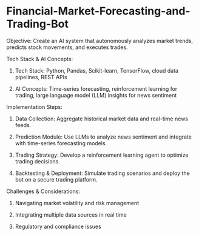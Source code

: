 # Financial-Market-Forecasting-and-Trading-Bot

Objective:
Create an AI system that autonomously analyzes market trends, predicts stock movements, and executes trades.

Tech Stack & AI Concepts:

1. Tech Stack: Python, Pandas, Scikit-learn, TensorFlow, cloud data pipelines, REST APIs

2. AI Concepts: Time-series forecasting, reinforcement learning for trading, large language model (LLM) insights for news sentiment

Implementation Steps:

1. Data Collection: Aggregate historical market data and real-time news feeds.

2. Prediction Module: Use LLMs to analyze news sentiment and integrate with time-series forecasting models.

3. Trading Strategy: Develop a reinforcement learning agent to optimize trading decisions.

4. Backtesting & Deployment: Simulate trading scenarios and deploy the bot on a secure trading platform.

Challenges & Considerations:

1. Navigating market volatility and risk management

2. Integrating multiple data sources in real time

3. Regulatory and compliance issues
